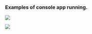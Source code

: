 ### Examples of console app running.

![](https://media0.giphy.com/media/CM9CkqeuFSf4uNKkPT/giphy.gif?cid=790b7611131c21bd075ef7869faee4c82a49147b3192d3e9&rid=giphy.gif&ct=g)

![](https://media4.giphy.com/media/9ZbPiq7rLkAoSkgAg4/giphy.gif?cid=790b761128d44ec46d4d96f136fe92a3ba5508c0bed5674a&rid=giphy.gif&ct=g)